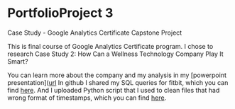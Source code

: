 # PortfolioProject 3
Case Study - Google Analytics Certificate Capstone Project

This is final course of Google Analytics Certificate program. I chose to research Case Study 2: How Can a Wellness Technology Company Play It Smart?

 You can learn more about the company and my analysis in my [powerpoint presentation]([url](https://docs.google.com/presentation/d/1F6wSn9SVWGzNZCjJ7vrtH0TMXGdvUrjvypTh3MHaJII/edit?usp=sharing
)
In github I shared my SQL queries for fitbit, which you can find [here](https://github.com/nuraberg1/PortfolioProject3/blob/main/fitbit_queries_script.sql). 
And I uploaded Python script that I used to clean files that had wrong format of timestamps, which you can find [here](https://github.com/nuraberg1/PortfolioProject3/blob/main/clean_file.py).
